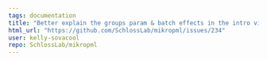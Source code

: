 ```yaml
---
tags: documentation
title: "Better explain the groups param & batch effects in the intro vignette"
html_url: "https://github.com/SchlossLab/mikropml/issues/234"
user: kelly-sovacool
repo: SchlossLab/mikropml
---
```


